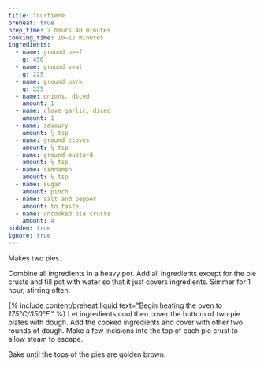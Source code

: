 ```yaml
---
title: Tourtière
preheat: true
prep_time: 2 hours 40 minutes
cooking_time: 10–12 minutes
ingredients:
  - name: ground beef
    g: 450
  - name: ground veal
    g: 225
  - name: ground pork
    g: 225
  - name: onions, diced
    amount: 1
  - name: clove garlic, diced
    amount: 1
  - name: savoury
    amount: ½ tsp
  - name: ground cloves
    amount: ¼ tsp
  - name: ground mustard
    amount: ⅛ tsp
  - name: cinnamon
    amount: ⅛ tsp
  - name: sugar
    amount: pinch
  - name: salt and pepper
    amount: to taste
  - name: uncooked pie crusts
    amount: 4
hidden: true
ignore: true
---
```


Makes two pies.

Combine all ingredients in a heavy pot. Add all ingredients except for the pie crusts and fill pot with water so that it just covers ingredients. Simmer for 1 hour, stirring often.

{% include content/preheat.liquid text="Begin heating the oven to *175°C/350°F*." %} Let ingredients cool then cover the bottom of two pie plates with dough. Add the cooked ingredients and cover with other two rounds of dough. Make a few incisions into the top of each pie crust to allow steam to escape.

Bake until the tops of the pies are golden brown.
